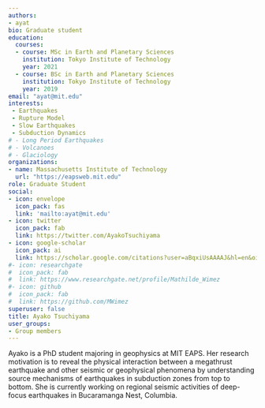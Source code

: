 ```yaml
---
authors:
- ayat
bio: Graduate student
education:
  courses:
  - course: MSc in Earth and Planetary Sciences
    institution: Tokyo Institute of Technology
    year: 2021
  - course: BSc in Earth and Planetary Sciences
    institution: Tokyo Institute of Technology
    year: 2019
email: "ayat@mit.edu"
interests:
 - Earthquakes
 - Rupture Model
 - Slow Earthquakes
 - Subduction Dynamics
# - Long Period Earthquakes
# - Volcanoes
# - Glaciology
organizations:
- name: Massachusetts Institute of Technology
  url: "https://eapsweb.mit.edu"
role: Graduate Student
social:
- icon: envelope
  icon_pack: fas
  link: 'mailto:ayat@mit.edu'
- icon: twitter
  icon_pack: fab
  link: https://twitter.com/AyakoTsuchiyama
- icon: google-scholar
  icon_pack: ai
  link: https://scholar.google.com/citations?user=aBqxiUsAAAAJ&hl=en&oi=ao
#- icon: researchgate
#  icon_pack: fab
#  link: https://www.researchgate.net/profile/Mathilde_Wimez
#- icon: github
#  icon_pack: fab
#  link: https://github.com/MWimez
superuser: false
title: Ayako Tsuchiyama
user_groups:
- Group members
---
```


Ayako is a PhD student majoring in geophysics at MIT EAPS. Her research motivation is to reveal the physical interaction between a megathrust earthquake and other seismic or geophysical phenomena by understanding source mechanisms of earthquakes in subduction zones from top to bottom. She is currently working on regional seismic activities of deep-focus earthquakes in Bucaramanga Nest, Columbia.
